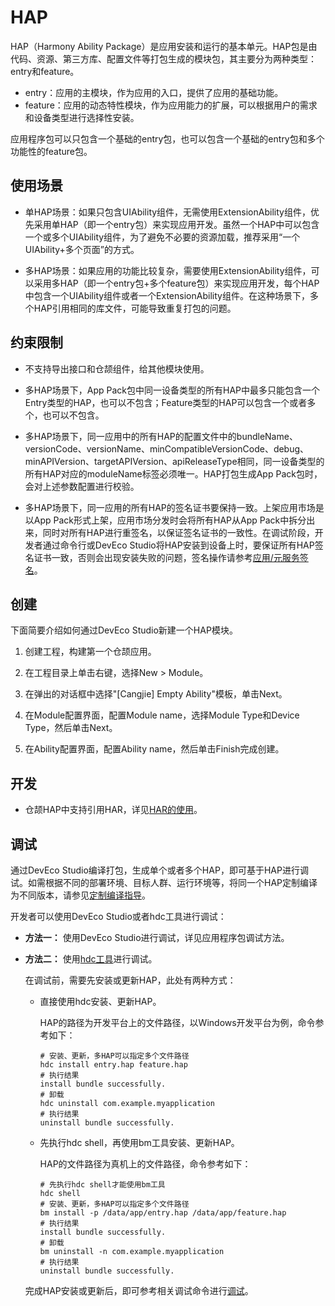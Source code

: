 # HAP

HAP（Harmony Ability Package）是应用安装和运行的基本单元。HAP包是由代码、资源、第三方库、配置文件等打包生成的模块包，其主要分为两种类型：entry和feature。

- entry：应用的主模块，作为应用的入口，提供了应用的基础功能。
- feature：应用的动态特性模块，作为应用能力的扩展，可以根据用户的需求和设备类型进行选择性安装。

应用程序包可以只包含一个基础的entry包，也可以包含一个基础的entry包和多个功能性的feature包。

## 使用场景

- 单HAP场景：如果只包含UIAbility组件，无需使用ExtensionAbility组件，优先采用单HAP（即一个entry包）来实现应用开发。虽然一个HAP中可以包含一个或多个UIAbility组件，为了避免不必要的资源加载，推荐采用“一个UIAbility+多个页面”的方式。

- 多HAP场景：如果应用的功能比较复杂，需要使用ExtensionAbility组件，可以采用多HAP（即一个entry包+多个feature包）来实现应用开发，每个HAP中包含一个UIAbility组件或者一个ExtensionAbility组件。在这种场景下，多个HAP引用相同的库文件，可能导致重复打包的问题。

## 约束限制

- 不支持导出接口和仓颉组件，给其他模块使用。

- 多HAP场景下，App Pack包中同一设备类型的所有HAP中最多只能包含一个Entry类型的HAP，也可以不包含；Feature类型的HAP可以包含一个或者多个，也可以不包含。

- 多HAP场景下，同一应用中的所有HAP的配置文件中的bundleName、versionCode、versionName、minCompatibleVersionCode、debug、minAPIVersion、targetAPIVersion、apiReleaseType相同，同一设备类型的所有HAP对应的moduleName标签必须唯一。HAP打包生成App Pack包时，会对上述参数配置进行校验。

- 多HAP场景下，同一应用的所有HAP的签名证书要保持一致。上架应用市场是以App Pack形式上架，应用市场分发时会将所有HAP从App Pack中拆分出来，同时对所有HAP进行重签名，以保证签名证书的一致性。在调试阶段，开发者通过命令行或DevEco Studio将HAP安装到设备上时，要保证所有HAP签名证书一致，否则会出现安装失败的问题，签名操作请参考[应用/元服务签名](https://developer.huawei.com/consumer/cn/doc/harmonyos-guides/ide-signing)。

## 创建

下面简要介绍如何通过DevEco Studio新建一个HAP模块。

1. 创建工程，构建第一个仓颉应用。

2. 在工程目录上单击右键，选择New > Module。

3. 在弹出的对话框中选择"[Cangjie] Empty Ability"模板，单击Next。

4. 在Module配置界面，配置Module name，选择Module Type和Device Type，然后单击Next。

5. 在Ability配置界面，配置Ability name，然后单击Finish完成创建。

## 开发

- 仓颉HAP中支持引用HAR，详见[HAR的使用](./har-package.md#HAR)。

## 调试

通过DevEco Studio编译打包，生成单个或者多个HAP，即可基于HAP进行调试。如需根据不同的部署环境、目标人群、运行环境等，将同一个HAP定制编译为不同版本，请参见[定制编译指导](https://developer.huawei.com/consumer/cn/doc/harmonyos-guides/ide-customized-multi-targets-and-products-guides#section1011341611469)。

开发者可以使用DevEco Studio或者hdc工具进行调试：

- **方法一：** 使用DevEco Studio进行调试，详见应用程序包调试方法<!-- add link -->。

- **方法二：** 使用[hdc工具](../../tools/cj-hdc.md#hdc)进行调试。

    在调试前，需要先安装或更新HAP，此处有两种方式：

    - 直接使用hdc安装、更新HAP。

        HAP的路径为开发平台上的文件路径，以Windows开发平台为例，命令参考如下：

        ```shell
        # 安装、更新，多HAP可以指定多个文件路径
        hdc install entry.hap feature.hap
        # 执行结果
        install bundle successfully.
        # 卸载
        hdc uninstall com.example.myapplication
        # 执行结果
        uninstall bundle successfully.
        ```

    - 先执行hdc shell，再使用bm工具安装、更新HAP。

        HAP的文件路径为真机上的文件路径，命令参考如下：

        ```shell
        # 先执行hdc shell才能使用bm工具
        hdc shell
        # 安装、更新，多HAP可以指定多个文件路径
        bm install -p /data/app/entry.hap /data/app/feature.hap
        # 执行结果
        install bundle successfully.
        # 卸载
        bm uninstall -n com.example.myapplication
        # 执行结果
        uninstall bundle successfully.
        ```

    完成HAP安装或更新后，即可参考相关调试命令进行[调试](../../tools/cj-aa-tool.md#aa工具)。
